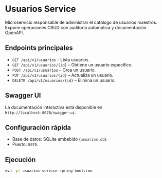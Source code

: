 # Usuarios Service

Microservicio responsable de administrar el catálogo de usuarios maestros. Expone operaciones CRUD con auditoría automática y documentación OpenAPI.

## Endpoints principales

- `GET /api/v1/usuarios` – Lista usuarios.
- `GET /api/v1/usuarios/{id}` – Obtiene un usuario específico.
- `POST /api/v1/usuarios` – Crea un usuario.
- `PUT /api/v1/usuarios/{id}` – Actualiza un usuario.
- `DELETE /api/v1/usuarios/{id}` – Elimina un usuario.

## Swagger UI

La documentación interactiva está disponible en `http://localhost:8070/swagger-ui`.

## Configuración rápida

- Base de datos: SQLite embebido (`usuarios.db`).
- Puerto: `8070`.

## Ejecución

```bash
mvn -pl usuarios-service spring-boot:run
```
